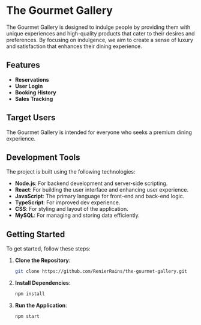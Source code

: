# The Gourmet Gallery
The Gourmet Gallery is designed to indulge people by providing them with unique experiences and high-quality products that cater to their desires and preferences. By focusing on indulgence, we aim to create a sense of luxury and satisfaction that enhances their dining experience.

## Features
- **Reservations**
- **User Login**
- **Booking History**
- **Sales Tracking**

## Target Users
The Gourmet Gallery is intended for everyone who seeks a premium dining experience.

## Development Tools
The project is built using the following technologies:
- **Node.js**: For backend development and server-side scripting.
- **React**: For building the user interface and enhancing user experience.
- **JavaScript**: The primary language for front-end and back-end logic.
- **TypeScript**: For improved dev experience.
- **CSS**: For styling and layout of the application.
- **MySQL**: For managing and storing data efficiently.

## Getting Started
To get started, follow these steps:

1. **Clone the Repository**:
   ```bash
   git clone https://github.com/RenierRains/the-gourmet-gallery.git

2. **Install Dependencies**:
   ```bash
   npm install
3. **Run the Application**:
   ```bash
   npm start

